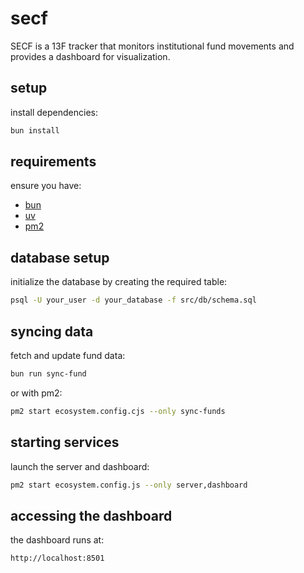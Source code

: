 # secf

SECF is a 13F tracker that monitors institutional fund movements and provides a dashboard for visualization.

## setup

install dependencies:

```bash
bun install
```

## requirements

ensure you have:

- [bun](https://bun.sh)
- [uv](https://github.com/astral-sh/uv)
- [pm2](https://pm2.keymetrics.io/)

## database setup

initialize the database by creating the required table:

```bash
psql -U your_user -d your_database -f src/db/schema.sql
```

## syncing data

fetch and update fund data:

```bash
bun run sync-fund
```

or with pm2:

```bash
pm2 start ecosystem.config.cjs --only sync-funds
```

## starting services

launch the server and dashboard:

```bash
pm2 start ecosystem.config.js --only server,dashboard
```

## accessing the dashboard

the dashboard runs at:

```
http://localhost:8501
```

